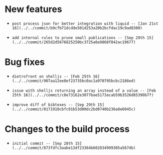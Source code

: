 
# New features

-     post process json for better integration with liquid -- [Jan 21st 16](../../commit/b9cfb71dcdde501d253a20b2bcfdac19c9ad8300)
-     add internal rules to prune small publications -- [Sep 29th 15](../../commit/265d2d5676825250bc3725a0a9868f842ac19677)

# Bug fixes

-     dietrofront on shelljs -- [Feb 25th 16](../../commit/907aa12ee8ef23735bc0ac1a970795bcbc2186ed)
-     issue with shelljs returning an array instead of a value -- [Feb 25th 16](../../commit/c8e73162e3077bae5173acab59b3526d85390b7f)
-     improve diff of bibtexes -- [Sep 29th 15](../../commit/0171910cbfc91b53d00dc2bd8740b236a8e6045c)

# Changes to the build process

-     initial commit -- [Sep 28th 15](../../commit/873fdfc3aabe13df23364b602034999305a5674b)
